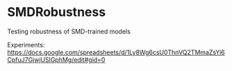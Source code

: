 # SMDRobustness
Testing robustness of SMD-trained models

Experiments: https://docs.google.com/spreadsheets/d/1Ly8Wg6csU0ThnVQ2TMmaZsYi6CpfuJ7GjwjUSlGphMg/edit#gid=0
